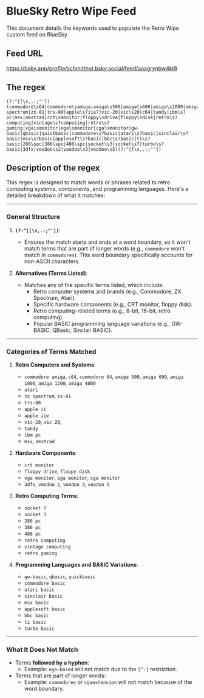 # BlueSky Retro Wipe Feed

This document details the keywords used to populate the Retro Wipe custom feed on BlueSky.

## Feed URL

https://bsky.app/profile/schmitthot.bsky.social/feed/aaagrynbw4kt6

## The regex

```
(?:^|[\s,.:;"'])(commodore\s64|commodore\samiga|amiga\s500|amiga\s600|amiga\s1000|amiga\s1200|amiga\s4000|atari\svcs|atari\s2600|zx\s?spectrum|zx-81|trs-80|apple\s?iie?|vic-20|vic\s20|c64|tandy|ibm\s?pc|msx|amstrad|crt\smonitor|floppy\sdrive|floppy\sdisk|retro\s?computing|vintage\s?computing|retro\s?gaming|vga\smonitor|ega\smonitor|cga\smonitor|gw-basic|qbasic|quickbasic|commodore\s?basic|atari\s?basic|sinclair\s?basic|msx\s?basic|applesoft\s?basic|bbc\s?basic|ti\s?basic|286\spc|386\spc|486\spc|socket\s3|socket\s7|turbo\s?basic|3dfx|voodoo\s2|voodoo\s3|voodoo\s5)(?:^|[\s,.:;"'])
```

## Description of the regex

This regex is designed to match words or phrases related to retro computing systems, components, and programming languages. Here's a detailed breakdown of what it matches:

---

### **General Structure**
1. **`(?:^|[\s,.:;"'])`**:
   - Ensures the match starts and ends at a word boundary, so it won't match terms that are part of longer words (e.g., `commodore` won't match in `commodores`). This word boundary specifically accounts for non-ASCII characters.
   
2. **Alternatives (Terms Listed)**:
   - Matches any of the specific terms listed, which include:
     - Retro computer systems and brands (e.g., Commodore, ZX Spectrum, Atari).
     - Specific hardware components (e.g., CRT monitor, floppy disk).
     - Retro computing-related terms (e.g., 8-bit, 16-bit, retro computing).
     - Popular BASIC programming language variations (e.g., GW-BASIC, QBasic, Sinclair BASIC).

---

### **Categories of Terms Matched**

1. **Retro Computers and Systems**:
   - `commodore amiga`, `c64`, `commodore 64`, `amiga 500`, `amiga 600`, `amiga 1000`, `amiga 1200`, `amiga 4000`
   - `atari`
   - `zx spectrum`, `zx-81`
   - `trs-80`
   - `apple ii`
   - `apple iie`
   - `vic-20`, `vic 20`,
   - `tandy`
   - `ibm pc`
   - `msx`, `amstrad`

2. **Hardware Components**:
   - `crt monitor`
   - `floppy drive`, `floppy disk`
   - `vga monitor`, `ega monitor`, `cga monitor`
   - `3dfx`, `voodoo 2`, `voodoo 3`, `voodoo 5`

3. **Retro Computing Terms**:
   - `socket 7`
   - `socket 3`
   - `286 pc`
   - `386 pc`
   - `486 pc`
   - `retro computing`
   - `vintage computing`
   - `retro gaming`

5. **Programming Languages and BASIC Variations**:
   - `gw-basic`, `qbasic`, `quickbasic`
   - `commodore basic`
   - `atari basic`
   - `sinclair basic`
   - `msx basic`
   - `applesoft basic`
   - `bbc basic`
   - `ti basic`
   - `turbo basic`

---

### **What It Does Not Match**
- Terms **followed by a hyphen**:
  - Example: `ega-based` will not match due to the `[^-]` restriction.
- Terms that are part of longer words:
  - Example: `commodores` or `cgaextension` will not match because of the word boundary.
